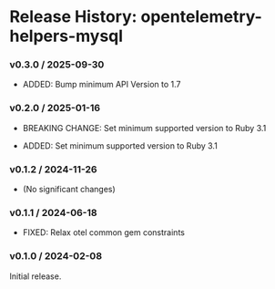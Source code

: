 # Release History: opentelemetry-helpers-mysql

### v0.3.0 / 2025-09-30

* ADDED: Bump minimum API Version to 1.7

### v0.2.0 / 2025-01-16

* BREAKING CHANGE: Set minimum supported version to Ruby 3.1

* ADDED: Set minimum supported version to Ruby 3.1

### v0.1.2 / 2024-11-26

* (No significant changes)

### v0.1.1 / 2024-06-18

* FIXED: Relax otel common gem constraints

### v0.1.0 / 2024-02-08

Initial release.
